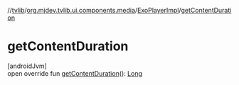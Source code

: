 //[tvlib](../../../index.md)/[org.mjdev.tvlib.ui.components.media](../index.md)/[ExoPlayerImpl](index.md)/[getContentDuration](get-content-duration.md)

# getContentDuration

[androidJvm]\
open override fun [getContentDuration](get-content-duration.md)(): [Long](https://kotlinlang.org/api/latest/jvm/stdlib/kotlin/-long/index.html)
